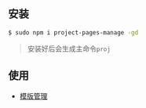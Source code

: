 ## 安装

```bash
$ sudo npm i project-pages-manage -gd
```

> 安装好后会生成主命令`proj`

## 使用

- [模版管理](./doc/TEMPLATE.md)


